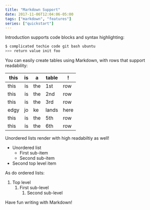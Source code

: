 ```yaml
---
title: "Markdown Support"
date: 2017-11-06T12:04:06-05:00
tags: ["markdown", "features"]
series: ["quickstart"]
---
```


Introduction supports code blocks and syntax highlighting:

```sh
$ complicated techie code git bash ubuntu
>>> return value init foo
```

You can easily create tables using Markdown, with rows that support readability:

| this | is | a   | table | !    
|------|---:|-----|-------|------
| this | is | the | 1st   | row  
| this | is | the | 2nd   | row  
| this | is | the | 3rd   | row  
| edgy | jo | ke  | lands | here 
| this | is | the | 5th   | row  
| this | is | the | 6th   | row  

Unordered lists render with high readabiltiy as well!

- Unordered list
    - First sub-item
    - Second sub-item
- Second top level item

As do ordered lists:

1. Top level
    1. First sub-level
        1. Second sub-level

Have fun writing with Markdown!
